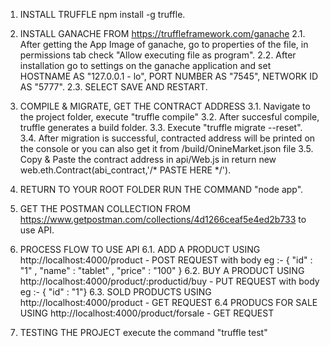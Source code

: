 1. INSTALL TRUFFLE
    npm install -g truffle.

2. INSTALL GANACHE FROM https://truffleframework.com/ganache
    2.1. After getting the App Image of ganache, go to properties of the file, in permissions tab check "Allow executing file as program".
    2.2. After installation go to settings on the ganache application and set HOSTNAME AS "127.0.0.1 - lo", PORT NUMBER AS "7545", NETWORK ID AS "5777".
    2.3. SELECT SAVE AND RESTART.

3. COMPILE & MIGRATE, GET THE CONTRACT ADDRESS
    3.1. Navigate to the project folder, execute "truffle compile"
    3.2. After succesful compile, truffle generates a build folder.
    3.3. Execute "truffle migrate --reset".
    3.4. After migration is successful, contracted address will be printed on the console or you can also get it from /build/OnineMarket.json file
    3.5. Copy & Paste the contract address in api/Web.js in return new web.eth.Contract(abi_contract,'/* PASTE HERE */').
    
4. RETURN TO YOUR ROOT FOLDER RUN THE COMMAND "node app".

5. GET THE POSTMAN COLLECTION FROM https://www.getpostman.com/collections/4d1266ceaf5e4ed2b733 to use API.

6. PROCESS FLOW TO USE API
    6.1. ADD A PRODUCT USING http://localhost:4000/product - POST REQUEST with body eg :- { "id" : "1" , "name" : "tablet" , "price" : "100" }
    6.2. BUY A PRODUCT USING http://localhost:4000/product/:productid/buy - PUT REQUEST with body eg :- { "id" : "1"}
    6.3. SOLD PRODUCTS USING http://localhost:4000/product - GET REQUEST 
    6.4 PRODUCS FOR SALE USING http://localhost:4000/product/forsale - GET REQUEST 

7. TESTING THE PROJECT
    execute the command "truffle test"
